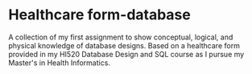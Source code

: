 # Healthcare form-database
A collection of my first assignment to show conceptual, logical, and physical knowledge of database designs. Based on a healthcare form provided in my HI520 Database Design and SQL course as I pursue my Master's in Health Informatics.
